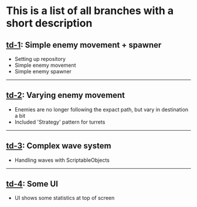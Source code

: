 # This is a list of all branches with a short description

## [td-1](https://github.com/Gragog/Tower-Defense/tree/td-1): Simple enemy movement + spawner
- Setting up repository
- Simple enemy movement
- Simple enemy spawner
---

## [td-2](https://github.com/Gragog/Tower-Defense/tree/td-2): Varying enemy movement
- Enemies are no longer following the expact path, but vary in destination a bit
- Included 'Strategy' pattern for turrets
---

## [td-3](https://github.com/Gragog/Tower-Defense/tree/td-3): Complex wave system
- Handling waves with ScriptableObjects
---
## [td-4](https://github.com/Gragog/Tower-Defense/tree/td-3): Some UI
- UI shows some statistics at top of screen